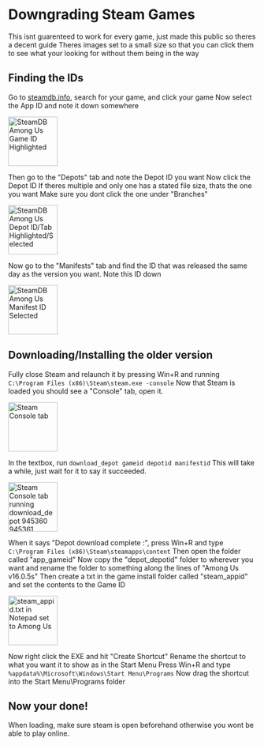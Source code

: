 <!-- Yes this .md formatting sucks -->
# Downgrading Steam Games
This isnt guarenteed to work for every game, just made this public so theres a decent guide
Theres images set to a small size so that you can click them to see what your looking for without them being in the way

## Finding the IDs
Go to [steamdb.info](https://steamdb.info/), search for your game, and click your game
Now select the App ID and note it down somewhere

<img src="https://github.com/user-attachments/assets/8a779575-0d00-4208-8e55-d5e966db505f" alt="SteamDB Among Us Game ID Highlighted" height="100">

Then go to the "Depots" tab and note the Depot ID you want
Now click the Depot ID
  If theres multiple and only one has a stated file size, thats the one you want
  Make sure you dont click the one under "Branches"
  
<img src="https://github.com/user-attachments/assets/a3130137-6400-4a11-a0f2-851804851e30" alt="SteamDB Among Us Depot ID/Tab Highlighted/Selected" height="100">

Now go to the "Manifests" tab and find the ID that was released the same day as the version you want. Note this ID down

<img src="https://github.com/user-attachments/assets/19756a96-6108-457d-bdd9-b602764fdb6e" alt="SteamDB Among Us Manifest ID Selected" height="100">

## Downloading/Installing the older version
Fully close Steam and relaunch it by pressing Win+R and running ```C:\Program Files (x86)\Steam\steam.exe -console```
Now that Steam is loaded you should see a "Console" tab, open it.

<img src="https://github.com/user-attachments/assets/09335745-fd3a-4019-947f-8f500da5b66b" alt="Steam Console tab" height="100">

In the textbox, run ```download_depot gameid depotid manifestid```
  This will take a while, just wait for it to say it succeeded.

<img src="https://github.com/user-attachments/assets/4315ef2c-1b98-487f-86e9-5e6237608233" alt="Steam Console tab running download_depot 945360 945361 1110308242604365209" height="100">

When it says "Depot download complete :", press Win+R and type ```C:\Program Files (x86)\Steam\steamapps\content```
Then open the folder called "app_gameid"
Now copy the "depot_depotid" folder to wherever you want and rename the folder to something along the lines of "Among Us v16.0.5s"
Then create a txt in the game install folder called "steam_appid" and set the contents to the Game ID

<img src="https://github.com/user-attachments/assets/02788f22-a849-469d-9bc4-523fbd9291f1" alt="steam_appid.txt in Notepad set to Among Us" height="100">

Now right click the EXE and hit "Create Shortcut"
Rename the shortcut to what you want it to show as in the Start Menu
Press Win+R and type ```%appdata%\Microsoft\Windows\Start Menu\Programs```
Now drag the shortcut into the Start Menu\Programs folder

## Now your done!
When loading, make sure steam is open beforehand otherwise you wont be able to play online.
<!-- Yes I still play among us, its still fun and mods make it better (Like ToUr)-->
